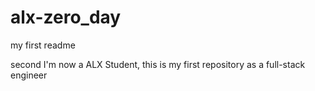 # alx-zero_day

my first readme

second
I'm now a ALX Student, this is my first repository as a full-stack engineer
